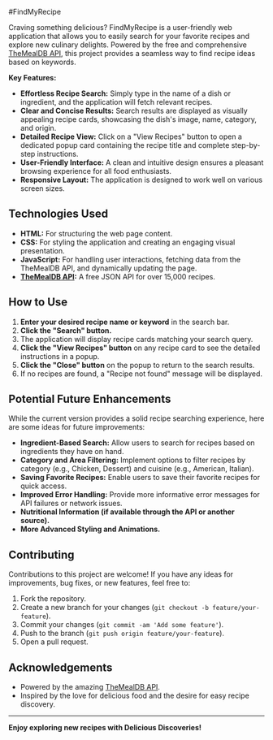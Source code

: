 #FindMyRecipe

Craving something delicious? FindMyRecipe is a user-friendly web application that allows you to easily search for your favorite recipes and explore new culinary delights. Powered by the free and comprehensive [TheMealDB API](https://www.themealdb.com/), this project provides a seamless way to find recipe ideas based on keywords.

**Key Features:**

* **Effortless Recipe Search:** Simply type in the name of a dish or ingredient, and the application will fetch relevant recipes.
* **Clear and Concise Results:** Search results are displayed as visually appealing recipe cards, showcasing the dish's image, name, category, and origin.
* **Detailed Recipe View:** Click on a "View Recipes" button to open a dedicated popup card containing the recipe title and complete step-by-step instructions.
* **User-Friendly Interface:** A clean and intuitive design ensures a pleasant browsing experience for all food enthusiasts.
* **Responsive Layout:** The application is designed to work well on various screen sizes.

## Technologies Used

* **HTML:** For structuring the web page content.
* **CSS:** For styling the application and creating an engaging visual presentation.
* **JavaScript:** For handling user interactions, fetching data from the TheMealDB API, and dynamically updating the page.
* **[TheMealDB API](https://www.themealdb.com/):** A free JSON API for over 15,000 recipes.

## How to Use

1.  **Enter your desired recipe name or keyword** in the search bar.
2.  **Click the "Search" button.**
3.  The application will display recipe cards matching your search query.
4.  **Click the "View Recipes" button** on any recipe card to see the detailed instructions in a popup.
5.  **Click the "Close" button** on the popup to return to the search results.
6.  If no recipes are found, a "Recipe not found" message will be displayed.

## Potential Future Enhancements

While the current version provides a solid recipe searching experience, here are some ideas for future improvements:

* **Ingredient-Based Search:** Allow users to search for recipes based on ingredients they have on hand.
* **Category and Area Filtering:** Implement options to filter recipes by category (e.g., Chicken, Dessert) and cuisine (e.g., American, Italian).
* **Saving Favorite Recipes:** Enable users to save their favorite recipes for quick access.
* **Improved Error Handling:** Provide more informative error messages for API failures or network issues.
* **Nutritional Information (if available through the API or another source).**
* **More Advanced Styling and Animations.**

## Contributing

Contributions to this project are welcome! If you have any ideas for improvements, bug fixes, or new features, feel free to:

1.  Fork the repository.
2.  Create a new branch for your changes (`git checkout -b feature/your-feature`).
3.  Commit your changes (`git commit -am 'Add some feature'`).
4.  Push to the branch (`git push origin feature/your-feature`).
5.  Open a pull request.

## Acknowledgements

* Powered by the amazing [TheMealDB API](https://www.themealdb.com/).
* Inspired by the love for delicious food and the desire for easy recipe discovery.

---

**Enjoy exploring new recipes with Delicious Discoveries!**
